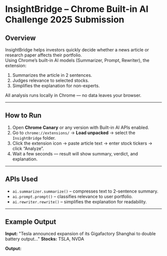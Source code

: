 # InsightBridge – Chrome Built-in AI Challenge 2025 Submission

## Overview
InsightBridge helps investors quickly decide whether a news article or research paper affects their portfolio.  
Using Chrome’s built-in AI models (Summarizer, Prompt, Rewriter), the extension:
1. Summarizes the article in 2 sentences.
2. Judges relevance to selected stocks.
3. Simplifies the explanation for non-experts.

All analysis runs locally in Chrome — no data leaves your browser.

---

## How to Run
1. Open **Chrome Canary** or any version with Built-in AI APIs enabled.
2. Go to `chrome://extensions/` → **Load unpacked** → select the `InsightBridge` folder.
3. Click the extension icon → paste article text → enter stock tickers → click “Analyze”.
4. Wait a few seconds — result will show summary, verdict, and explanation.

---

## APIs Used
- `ai.summarizer.summarize()` – compresses text to 2-sentence summary.
- `ai.prompt.prompt()` – classifies relevance to user portfolio.
- `ai.rewriter.rewrite()` – simplifies the explanation for readability.

---

## Example Output
**Input:** "Tesla announced expansion of its Gigafactory Shanghai to double battery output..."
**Stocks:** TSLA, NVDA

**Output:**
